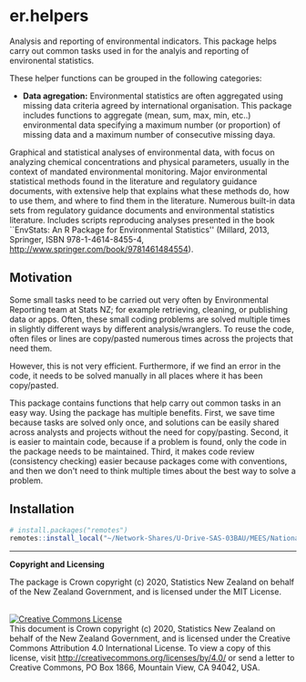 # er.helpers

Analysis and reporting of environmental indicators. This package helps carry out common tasks used in for the analyis and reporting of environental statistics. 

These helper functions can be grouped in the following categories:

* __Data agregation:__ Environmental statistics are often aggregated using missing data criteria agreed by international organisation. This package includes functions to aggregate (mean, sum, max, min, etc..) environmental data specifying a maximum number (or proportion) of missing data and a maximum number of consecutive missing daya.



Graphical and statistical analyses of environmental data, with
focus on analyzing chemical concentrations and physical parameters, usually in
the context of mandated environmental monitoring. Major environmental
statistical methods found in the literature and regulatory guidance documents,
with extensive help that explains what these methods do, how to use them,
and where to find them in the literature. Numerous built-in data sets from
regulatory guidance documents and environmental statistics literature. Includes
scripts reproducing analyses presented in the book ``EnvStats: An R Package for
Environmental Statistics'' (Millard, 2013, Springer, ISBN 978-1-4614-8455-4,
<http://www.springer.com/book/9781461484554>).

## Motivation

Some small tasks need to be carried out very often by Environmental Reporting team at Stats NZ; for example retrieving, cleaning, or publishing data or apps. Often, these small coding problems are solved multiple times in slightly different ways by different analysis/wranglers. To reuse the code, often files or lines are copy/pasted numerous times across the projects that need them.

However, this is not very efficient. Furthermore, if we find an error in the code, it needs to be solved manually in all places where it has been copy/pasted. 

This package contains functions that help carry out common tasks in an easy way. Using the package has multiple benefits. First, we save time because tasks are solved only once, and solutions can be easily shared across analysts and projects without the need for copy/pasting. Second, it is easier to maintain code, because if a problem is found, only the code in the package needs to be maintained. Third, it makes code review (consistency checking) easier because packages come with conventions, and then we don't need to think multiple times about the best way to solve a problem.

## Installation

```r
# install.packages("remotes")
remotes::install_local("~/Network-Shares/U-Drive-SAS-03BAU/MEES/National Accounts/EnvReporting_Secure/rpackages/er.helpers/")
```

---

__Copyright and Licensing__

The package is Crown copyright (c) 2020, Statistics New Zealand on behalf of the New Zealand Government, and is licensed under the MIT License.

<br /><a rel="license" href="http://creativecommons.org/licenses/by/4.0/"><img alt="Creative Commons License" style="border-width:0" src="https://i.creativecommons.org/l/by/4.0/88x31.png" /></a><br />This document is Crown copyright (c) 2020, Statistics New Zealand on behalf of the New Zealand Government, and is licensed under the Creative Commons Attribution 4.0 International License. To view a copy of this license, visit http://creativecommons.org/licenses/by/4.0/ or send a letter to Creative Commons, PO Box 1866, Mountain View, CA 94042, USA.